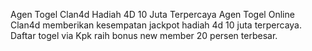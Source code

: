 Agen Togel Clan4d Hadiah 4D 10 Juta Terpercaya
Agen Togel Online Clan4d memberikan kesempatan jackpot hadiah 4d 10 juta terpercaya. Daftar togel via Kpk raih bonus new member 20 persen terbesar.
